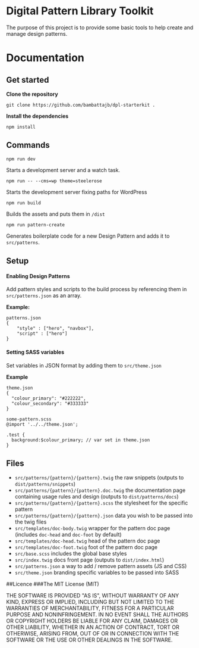 # Digital Pattern Library Toolkit

The purpose of this project is to provide some basic tools to help create and manage design patterns. 

# Documentation

## Get started

**Clone the repository**

`git clone https://github.com/bambattajb/dpl-starterkit .`

**Install the dependencies**

`npm install`

## Commands

``npm run dev``

Starts a development server and a watch task.

``npm run -- --cms=wp theme=steelerose``

Starts the development server fixing paths for WordPress

``npm run build``

Builds the assets and puts them in `/dist`

``npm run pattern-create``

Generates boilerplate code for a new Design Pattern and adds it to `src/patterns`.

## Setup
#### Enabling Design Patterns
Add pattern styles and scripts to the build process by referencing them in `src/patterns.json` as an array. 

**Example:**

````
patterns.json
{
    "style" : ["hero", "navbox"],
    "script" : ["hero"]
}
````

#### Setting SASS variables
Set variables in JSON format by adding them to `src/theme.json`

**Example**

````
theme.json
{
  "colour_primary": "#222222",
  "colour_secondary": "#333333"
}
````

````
some-pattern.scss
@import '../../theme.json';

.test {
  background:$colour_primary; // var set in theme.json
}
````

## Files
- `src/patterns/{pattern}/{pattern}.twig` the raw snippets  (outputs to `dist/patterns/snippets`)
- `src/patterns/{pattern}/{pattern}.doc.twig` the documentation page containing usage rules and design (outputs to `dist/patterns/docs`)
- `src/patterns/{pattern}/{pattern}.scss` the stylesheet for the specific pattern
- `src/patterns/{pattern}/{pattern}.json` data you wish to be passed into the twig files 
- `src/templates/doc-body.twig` wrapper for the pattern doc page (includes `doc-head` and `doc-foot` by default)
- `src/templates/doc-head.twig` head of the pattern doc page
- `src/templates/doc-foot.twig` foot of the pattern doc page
- `src/base.scss` includes the global base styles
- `src/index.twig` docs front page (outputs to `dist/index.html`)
- `src/patterns.json` a way to add / remove pattern assets (JS and CSS)
- `src/theme.json` branding specific variables to be passed into SASS

##Licence
###The MIT License (MIT)

THE SOFTWARE IS PROVIDED "AS IS", WITHOUT WARRANTY OF ANY KIND, EXPRESS OR IMPLIED, INCLUDING BUT NOT LIMITED TO THE WARRANTIES OF MERCHANTABILITY, FITNESS FOR A PARTICULAR PURPOSE AND NONINFRINGEMENT. IN NO EVENT SHALL THE AUTHORS OR COPYRIGHT HOLDERS BE LIABLE FOR ANY CLAIM, DAMAGES OR OTHER LIABILITY, WHETHER IN AN ACTION OF CONTRACT, TORT OR OTHERWISE, ARISING FROM, OUT OF OR IN CONNECTION WITH THE SOFTWARE OR THE USE OR OTHER DEALINGS IN THE SOFTWARE.